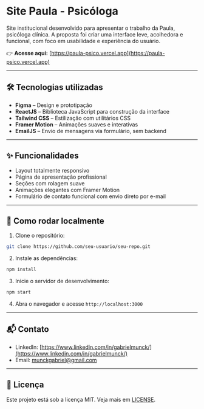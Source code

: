 # Site Paula - Psicóloga

Site institucional desenvolvido para apresentar o trabalho da Paula, psicóloga clínica. A proposta foi criar uma interface leve, acolhedora e funcional, com foco em usabilidade e experiência do usuário.

👉 **Acesse aqui:** [https://paula-psico.vercel.app](https://paula-psico.vercel.app)

---

## 🛠 Tecnologias utilizadas

- **Figma** – Design e prototipação
- **ReactJS** – Biblioteca JavaScript para construção da interface
- **Tailwind CSS** – Estilização com utilitários CSS
- **Framer Motion** – Animações suaves e interativas
- **EmailJS** – Envio de mensagens via formulário, sem backend

---

## ✨ Funcionalidades

- Layout totalmente responsivo
- Página de apresentação profissional
- Seções com rolagem suave
- Animações elegantes com Framer Motion
- Formulário de contato funcional com envio direto por e-mail

---

## 🚀 Como rodar localmente

1. Clone o repositório:

```bash
git clone https://github.com/seu-usuario/seu-repo.git
```

2. Instale as dependências:
```bash
npm install
```

3. Inicie o servidor de desenvolvimento:
```bash
npm start
```

4. Abra o navegador e acesse `http://localhost:3000`
---

## 📬 Contato

- LinkedIn: [https://www.linkedin.com/in/gabrielmunck/](https://www.linkedin.com/in/gabrielmunck/)
- Email: [munckgabriel@gmail.com](munckgabriel@gmail.com)

---

## 📝 Licença

Este projeto está sob a licença MIT. Veja mais em [LICENSE](./LICENSE).